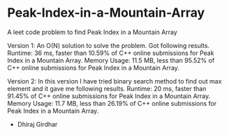 # Peak-Index-in-a-Mountain-Array
A leet code problem to find Peak Index in a Mountain Array

Version 1: An O(N) solution to solve the problem.
Got following results.
Runtime: 36 ms, faster than 10.59% of C++ online submissions for Peak Index in a Mountain Array.
Memory Usage: 11.5 MB, less than 95.52% of C++ online submissions for Peak Index in a Mountain Array.


Version 2: In this version I have tried binary search method to find out max element and it gave me following results.
Runtime: 20 ms, faster than 91.45% of C++ online submissions for Peak Index in a Mountain Array.
Memory Usage: 11.7 MB, less than 26.19% of C++ online submissions for Peak Index in a Mountain Array.

- Dhiraj Girdhar
